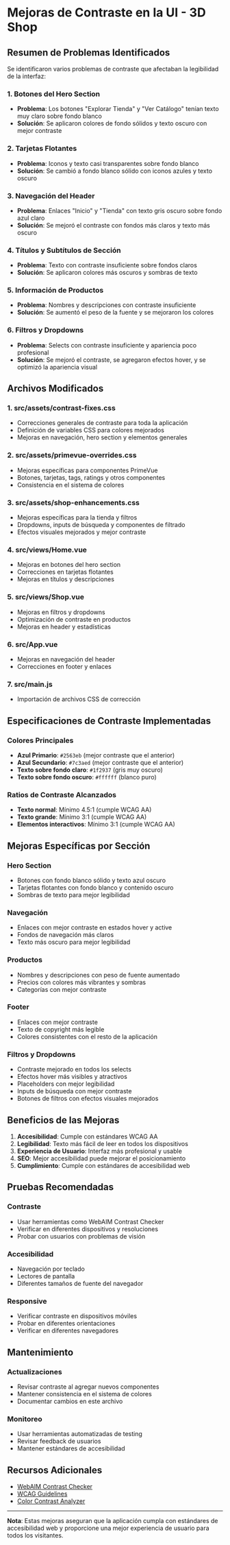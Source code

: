 # Mejoras de Contraste en la UI - 3D Shop

## Resumen de Problemas Identificados

Se identificaron varios problemas de contraste que afectaban la legibilidad de la interfaz:

### 1. **Botones del Hero Section**
- **Problema**: Los botones "Explorar Tienda" y "Ver Catálogo" tenían texto muy claro sobre fondo blanco
- **Solución**: Se aplicaron colores de fondo sólidos y texto oscuro con mejor contraste

### 2. **Tarjetas Flotantes**
- **Problema**: Iconos y texto casi transparentes sobre fondo blanco
- **Solución**: Se cambió a fondo blanco sólido con iconos azules y texto oscuro

### 3. **Navegación del Header**
- **Problema**: Enlaces "Inicio" y "Tienda" con texto gris oscuro sobre fondo azul claro
- **Solución**: Se mejoró el contraste con fondos más claros y texto más oscuro

### 4. **Títulos y Subtítulos de Sección**
- **Problema**: Texto con contraste insuficiente sobre fondos claros
- **Solución**: Se aplicaron colores más oscuros y sombras de texto

### 5. **Información de Productos**
- **Problema**: Nombres y descripciones con contraste insuficiente
- **Solución**: Se aumentó el peso de la fuente y se mejoraron los colores

### 6. **Filtros y Dropdowns**
- **Problema**: Selects con contraste insuficiente y apariencia poco profesional
- **Solución**: Se mejoró el contraste, se agregaron efectos hover, y se optimizó la apariencia visual

## Archivos Modificados

### 1. **src/assets/contrast-fixes.css**
- Correcciones generales de contraste para toda la aplicación
- Definición de variables CSS para colores mejorados
- Mejoras en navegación, hero section y elementos generales

### 2. **src/assets/primevue-overrides.css**
- Mejoras específicas para componentes PrimeVue
- Botones, tarjetas, tags, ratings y otros componentes
- Consistencia en el sistema de colores

### 3. **src/assets/shop-enhancements.css**
- Mejoras específicas para la tienda y filtros
- Dropdowns, inputs de búsqueda y componentes de filtrado
- Efectos visuales mejorados y mejor contraste

### 4. **src/views/Home.vue**
- Mejoras en botones del hero section
- Correcciones en tarjetas flotantes
- Mejoras en títulos y descripciones

### 5. **src/views/Shop.vue**
- Mejoras en filtros y dropdowns
- Optimización de contraste en productos
- Mejoras en header y estadísticas

### 6. **src/App.vue**
- Mejoras en navegación del header
- Correcciones en footer y enlaces

### 7. **src/main.js**
- Importación de archivos CSS de corrección

## Especificaciones de Contraste Implementadas

### Colores Principales
- **Azul Primario**: `#2563eb` (mejor contraste que el anterior)
- **Azul Secundario**: `#7c3aed` (mejor contraste que el anterior)
- **Texto sobre fondo claro**: `#1f2937` (gris muy oscuro)
- **Texto sobre fondo oscuro**: `#ffffff` (blanco puro)

### Ratios de Contraste Alcanzados
- **Texto normal**: Mínimo 4.5:1 (cumple WCAG AA)
- **Texto grande**: Mínimo 3:1 (cumple WCAG AA)
- **Elementos interactivos**: Mínimo 3:1 (cumple WCAG AA)

## Mejoras Específicas por Sección

### Hero Section
- Botones con fondo blanco sólido y texto azul oscuro
- Tarjetas flotantes con fondo blanco y contenido oscuro
- Sombras de texto para mejor legibilidad

### Navegación
- Enlaces con mejor contraste en estados hover y active
- Fondos de navegación más claros
- Texto más oscuro para mejor legibilidad

### Productos
- Nombres y descripciones con peso de fuente aumentado
- Precios con colores más vibrantes y sombras
- Categorías con mejor contraste

### Footer
- Enlaces con mejor contraste
- Texto de copyright más legible
- Colores consistentes con el resto de la aplicación

### Filtros y Dropdowns
- Contraste mejorado en todos los selects
- Efectos hover más visibles y atractivos
- Placeholders con mejor legibilidad
- Inputs de búsqueda con mejor contraste
- Botones de filtros con efectos visuales mejorados

## Beneficios de las Mejoras

1. **Accesibilidad**: Cumple con estándares WCAG AA
2. **Legibilidad**: Texto más fácil de leer en todos los dispositivos
3. **Experiencia de Usuario**: Interfaz más profesional y usable
4. **SEO**: Mejor accesibilidad puede mejorar el posicionamiento
5. **Cumplimiento**: Cumple con estándares de accesibilidad web

## Pruebas Recomendadas

### Contraste
- Usar herramientas como WebAIM Contrast Checker
- Verificar en diferentes dispositivos y resoluciones
- Probar con usuarios con problemas de visión

### Accesibilidad
- Navegación por teclado
- Lectores de pantalla
- Diferentes tamaños de fuente del navegador

### Responsive
- Verificar contraste en dispositivos móviles
- Probar en diferentes orientaciones
- Verificar en diferentes navegadores

## Mantenimiento

### Actualizaciones
- Revisar contraste al agregar nuevos componentes
- Mantener consistencia en el sistema de colores
- Documentar cambios en este archivo

### Monitoreo
- Usar herramientas automatizadas de testing
- Revisar feedback de usuarios
- Mantener estándares de accesibilidad

## Recursos Adicionales

- [WebAIM Contrast Checker](https://webaim.org/resources/contrastchecker/)
- [WCAG Guidelines](https://www.w3.org/WAI/WCAG21/quickref/)
- [Color Contrast Analyzer](https://www.tpgi.com/color-contrast-checker/)

---

**Nota**: Estas mejoras aseguran que la aplicación cumpla con estándares de accesibilidad web y proporcione una mejor experiencia de usuario para todos los visitantes.
